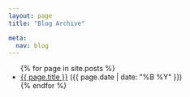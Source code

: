 ```yaml
---
layout: page
title: "Blog Archive"

meta:
  nav: blog
---
```


<ul>
	{% for page in site.posts %}
		<li>
			<a href="{{ page.url }}">{{ page.title }}</a>
			({{ page.date | date: "%B %Y" }})
		</li>
	{% endfor %}
</ul>

